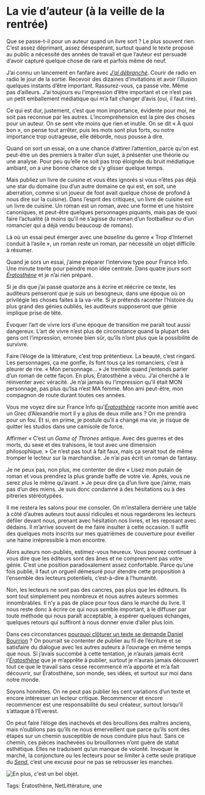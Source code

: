 # La vie d’auteur (à la veille de la rentrée)

Que se passe-t-il pour un auteur quand un livre sort ? Le plus souvent rien. C’est assez déprimant, assez désespérant, surtout quand le texte proposé au public a nécessité des années de travail et que l’auteur est persuadé d’avoir capturé quelque chose de rare et parfois même de neuf.

J’ai connu un lancement en fanfare avec [*J’ai débranché*](http://blog.tcrouzet.com/jai-debranche/). Courir de radio en radio le jour de la sortie. Recevoir des dizaines d’invitations et avoir l’illusion quelques instants d’être important. Rassurez-vous, ça passe vite. Même pas d’ailleurs. J’ai toujours eu l’impression d’être important et ce n’est pas un petit emballement médiatique qui m’a fait changer d’avis (oui, il faut rire).

Ce qui est dur, justement, c’est que mon importance, évidente pour moi, ne soit pas reconnue par les autres. L’incompréhension est la pire des choses pour un auteur. On se sent vite moins que rien et inutile. On se dit « À quoi bon », on pense tout arrêter, puis les mots sont plus forts, ou notre importance trop outrageuse, elle déborde, nous pousse à dire.

Quand on sort un essai, on a une chance d’attirer l’attention, parce qu’on est peut-être un des premiers à traiter d’un sujet, à présenter une théorie ou une analyse. Pour peu qu’elle ne soit pas trop éloignée du bruit médiatique ambiant, on a une bonne chance de s’y glisser quelque temps.

Mais publiez un livre de cuisine et vous êtes ignorés si vous n’êtes pas déjà une star du domaine (ou d’un autre domaine ce qui est, en soit, une aberration, comme si un joueur de foot avait quelque chose de profond à nous dire sur la cuisine). Dans l’esprit des critiques, un livre de cuisine est un livre de cuisine. Un roman est un roman, avec une forme et une histoire canoniques, et peut-être quelques personnages piquants, mais pas de quoi faire l’actualité (à moins qu’il ne s’agisse du roman d’un footballeur ou d’un romancier qui a déjà vendu beaucoup de romans).

Là où un essai peut émerger avec une *baseline* du genre « Trop d’Internet conduit à l’asile », un roman reste un roman, par nécessité un objet difficile à résumer.

Quand je sors un essai, j’aime préparer l’interview type pour France Info. Une minute trente pour peindre mon idée centrale. Dans quatre jours sort [*Ératosthène*](http://blog.tcrouzet.com/eratosthene/) et je n’ai rien préparé.

Si je dis que j’ai passé quatorze ans à écrire et réécrire ce texte, les auditeurs penseront que je suis un besogneux, dans une époque où on privilégie les choses faites à la va-vite. Si je prétends raconter l’histoire du plus grand des génies oubliés, les auditeurs supposeront que génie implique prise de tête.

Évoquer l’art de vivre lors d’une époque de transition me paraît tout aussi dangereux. L’art de vivre n’est plus de circonstance quand la plupart des gens ont l’impression, erronée bien sûr, qu’ils n’ont plus que la possibilité de survivre.

Faire l’éloge de la littérature, c’est trop prétentieux. La beauté, c’est ringard. Les personnages, ça me gonfle, ils font tous ça les romanciers, c’est à pleurer de rire. « Mon personnage… » Je tremble quand j’entends parler d’un roman de cette façon. En plus, Ératosthène a vécu. J’ai cherché à le réinventer avec véracité. Je n’ai jamais eu l’impression qu’il était MON personnage, pas plus qu’Isa n’est MA femme. Mon ami peut-être, mon compagnon de route durant toutes ces années.

Vous me voyez dire sur France Info qu'[*Ératosthène*](http://blog.tcrouzet.com/eratosthene/) raconte mon amitié avec un Grec d’Alexandrie mort il y a plus de deux mille ans ? On me prendra pour un fou. Et si, en prime, je postule qu’il a changé ma vie, je risque de quitter les studios dans une camisole de force.

Affirmer « C’est un *Game of Thrones* antique. Avec des guerres et des morts, du sexe et des trahisons, le tout avec une dimension philosophique. » Ce n’est pas tout à fait faux, mais ça serait tout de même tromper le lecteur sur la marchandise. Je n’ai pas écrit un roman de fantasy.

Je ne peux pas, non plus, me contenter de dire « Lisez mon putain de roman et vous prendrez la plus grande baffe de votre vie. Après, vous ne serez plus le même qu’avant. » Je peux dire ça d’un livre que j’aime, mais pas d’un des miens. Je suis donc condamné à des hésitations ou à des pitreries stéréotypées.

Il me restera les salons pour me consoler. On m’installera derrière une table à côté d’autres auteurs tout aussi ridicules et nous regarderons les lecteurs défiler devant nous, prenant avec hésitation nos livres, et les reposant avec dédains. Il m’arrive souvent de me faire insulter à cette occasion. Il suffit des quelques mots inscrits sur mes quatrièmes de couverture pour éveiller une haine irrépressible à mon encontre.

Alors auteurs non-publiés, estimez-vous heureux. Vous pouvez continuer à vous dire que les éditeurs sont des ânes et ne comprennent pas votre génie. C’est une position paradoxalement assez confortable. Parce qu’une fois publié, il faut un orgueil démesuré pour étendre cette proposition à l’ensemble des lecteurs potentiels, c’est-à-dire à l’humanité.

Non, les lecteurs ne sont pas des cancres, pas plus que les éditeurs. Ils sont tout simplement peu nombreux et nous autres auteurs sommes innombrables. Il n’y a pas de place pour tous dans le marché du livre. Il nous reste donc à écrire ce qui nous semble important, à le diffuser par toute méthode qui nous paraît acceptable, à espérer quelques échanges, quelques retours qui suffiront à nous donner envie d’aller plus loin.

Dans ces circonstances [pourquoi clôturer un texte se demande Daniel Bourrion](http://www.face-ecran.fr/2014/08/20/de-la-question-de-la-publication) ? On pourrait se contenter de publier au fil de l’écriture et se satisfaire du dialogue avec les autres auteurs à l’ouvrage en même temps que nous. Si j’avais succombé à cette tentation, je n’aurais jamais écrit l’[*Ératosthène*](http://blog.tcrouzet.com/eratosthene/) que je m’apprête à publier, surtout je n’aurais jamais découvert tout ce que le travail sans cesse recommencé m’a apporté et m’a fait découvrir, sur Ératosthène, son monde, ses idées, et surtout sur moi dans notre monde.

Soyons honnêtes. On ne peut pas publier les cent variations d’un texte et encore intéresser un lecteur critique. Recommencer et encore recommencer est une responsabilité du seul créateur, surtout lorsqu’il s’attaque à l’Everest.

On peut faire l’éloge des inachevés et des brouillons des maîtres anciens, mais n’oublions pas qu’ils ne nous émerveillent que parce qu’ils sont des étapes sur un chemin susceptible de nous conduire plus haut. Sans ce chemin, ces pièces inachevées ou brouillonnes n’ont guère de statut esthétique. Elles ne traduisent qu’un manque de volonté. Invoquer le marché, la conjoncture ou les lecteurs pour se limiter à cette seule pratique du [*Send*](http://blog.tcrouzet.com/2013/11/24/la-send-generation-pecha-kucha-remix/), c’est une excuse pour ne pas se retrousser les manches.

![En plus, c'est un bel objet.](http://blog.tcrouzet.comhttps://tcrouzet.com/images_tc/2014/07/betabook-600x790.jpg)



Tags: Ératosthène, NetLittérature, une